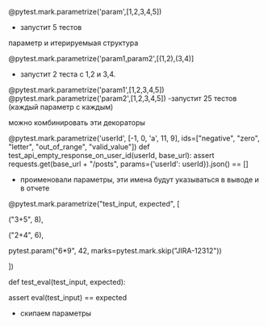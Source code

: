 @pytest.mark.parametrize('param',[1,2,3,4,5])
- запустит 5 тестов

параметр и итерируемыая структура


@pytest.mark.parametrize('param1,param2',[(1,2),(3,4)]
- запустит 2 теста с 1,2 и 3,4.

@pytest.mark.parametrize('param1',[1,2,3,4,5])
@pytest.mark.parametrize('param2',[1,2,3,4,5])
-запустит 25 тестов (каждый параметр с каждым)

можно комбинировать эти декораторы

@pytest.mark.parametrize('userId', [-1, 0, 'a', 11, 9], ids=["negative", "zero", "letter", "out_of_range", "valid_value"])
def test_api_empty_response_on_user_id(userId, base_url):
	assert requests.get(base_url + "/posts", params={'userId': 		userId}).json() == []
	
- проименовали параметры, эти имена будут указываться в выводе и в отчете

@pytest.mark.parametrize("test_input, expected", [

("3+5", 8),

("2+4", 6),

pytest.param("6*9", 42, marks=pytest.mark.skip("JIRA-12312"))

])

def test_eval(test_input, expected):

assert eval(test_input) == expected

- скипаем параметры
